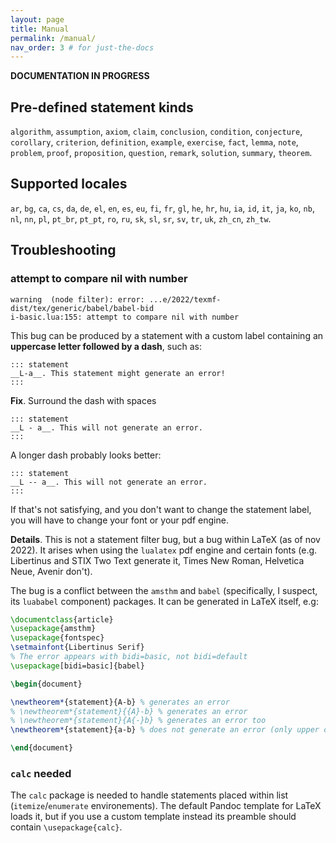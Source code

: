 ```yaml
---
layout: page
title: Manual
permalink: /manual/
nav_order: 3 # for just-the-docs
---
```


**DOCUMENTATION IN PROGRESS**

## Pre-defined statement kinds

`algorithm`, `assumption`, `axiom`, `claim`, `conclusion`,
`condition`, `conjecture`, `corollary`, `criterion`, `definition`,
`example`, `exercise`, `fact`, `lemma`, `note`, `problem`, `proof`,
`proposition`, `question`, `remark`, `solution`, `summary`, `theorem`.

## Supported locales

`ar`, `bg`, `ca`, `cs`, `da`, `de`, `el`, `en`, `es`, `eu`, `fi`,
`fr`, `gl`, `he`, `hr`, `hu`, `ia`, `id`, `it`, `ja`, `ko`, `nb`,
`nl`, `nn`, `pl`, `pt_br`, `pt_pt`, `ro`, `ru`, `sk`, `sl`, `sr`,
`sv`, `tr`, `uk`, `zh_cn`, `zh_tw`. 

## Troubleshooting

### attempt to compare nil with number

```
warning  (node filter): error: ...e/2022/texmf-dist/tex/generic/babel/babel-bid
i-basic.lua:155: attempt to compare nil with number
```

This bug can be produced by a statement with a custom label containing
an __uppercase letter followed by a dash__, such as:

```
::: statement
__L-a__. This statement might generate an error!
:::
```

__Fix__. Surround the dash with spaces


```
::: statement
__L - a__. This will not generate an error.
:::
```

A longer dash probably looks better:

```
::: statement
__L -- a__. This will not generate an error.
:::
```

If that's not satisfying, and you don't want to change the 
statement label, you will have to change your font or 
your pdf engine.

__Details__. This is not a statement filter bug, but a bug within
LaTeX (as of nov 2022). It arises when using the `lualatex` pdf
engine and certain fonts (e.g. Libertinus and STIX Two Text 
generate it, Times New Roman, Helvetica Neue, Avenir don't). 

The bug is a conflict between the `amsthm` and `babel` (specifically, I
suspect, its `luababel` component) packages. It can be generated in LaTeX
itself, e.g:

 ```latex
 \documentclass{article}
\usepackage{amsthm}
\usepackage{fontspec}
\setmainfont{Libertinus Serif}
% The error appears with bidi=basic, not bidi=default
\usepackage[bidi=basic]{babel}

\begin{document}

\newtheorem*{statement}{A-b} % generates an error
% \newtheorem*{statement}{{A}-b} % generates an error
% \newtheorem*{statement}{A{-}b} % generates an error too
\newtheorem*{statement}{a-b} % does not generate an error (only upper case letters)

\end{document}
```

### `calc` needed

The `calc` package is needed to handle statements placed
within list (`itemize`/`enumerate` environements). The default Pandoc
template for LaTeX loads it, but if you use a custom template instead
its preamble should contain `\usepackage{calc}`.


[Pandoc]: https://pandoc.org
[PM]: https://pandoc.org/MANUAL.html
[releases]: https://github.com/jdutant/statement/releases/tag/latest
[PM-userdata]: https://pandoc.org/MANUAL.html#option--data-dir
[PM-luafilter]: https://pandoc.org/MANUAL.html#option--lua-filter


[manual]: manual
[PandocLua]: https://pandoc.org/lua-filters.html
